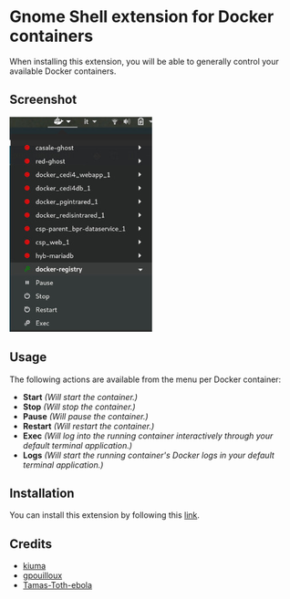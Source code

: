 # Gnome Shell extension for Docker containers

When installing this extension, you will be able to generally control your available Docker containers.

## Screenshot

![Screenshot](/resources/screenshot.jpg)

## Usage

The following actions are available from the menu per Docker container:

- **Start** _(Will start the container.)_
- **Stop** _(Will stop the container.)_
- **Pause** _(Will pause the container.)_
- **Restart** _(Will restart the container.)_
- **Exec**  _(Will log into the running container interactively through your default terminal application.)_
- **Logs** _(Will start the running container's Docker logs in your default terminal application.)_

## Installation

You can install this extension by following this [link](https://extensions.gnome.org/extension/2224/easy-docker-containers/).

## Credits

- [kiuma](https://github.com/RedSoftwareSystems)
- [gpouilloux](https://github.com/gpouilloux/gnome-shell-extension-docker)
- [Tamas-Toth-ebola](https://github.com/Tamas-Toth-ebola)

